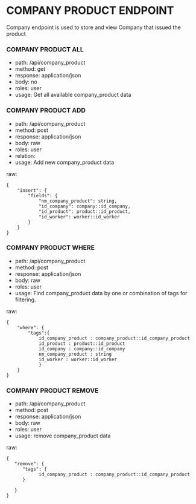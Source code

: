 # COMPANY PRODUCT ENDPOINT
Company endpoint is used to store and view Company that issued the product

### COMPANY PRODUCT ALL
- path: /api/company_product
- method: get
- response: application/json
- body: no
- roles: user
- usage: Get all available company_product data

### COMPANY PRODUCT ADD
- path: /api/company_product
- method: post
- response: application/json
- body: raw
- roles: user
- relation: 
- usage: Add new company_product data

raw:
```
{
    "insert": {
        "fields": {
	        "nm_company_product": string,
	        "id_company": company::id_company,
	        "id_product": product::id_product,
	        "id_worker": worker::id_worker
        }
    }
}
```

### COMPANY PRODUCT WHERE

- path: /api/company_product
- method: post
- response: application/json
- body: raw
- roles: user
- usage: Find company_product data by one or combination of tags for filtering. 

raw:
```
{
    "where": {
        "tags":{
			id_company_product : company_product::id_company_product
			id_product : product::id_product
			id_company : company::id_company
			nm_company_product : string
			id_worker : worker::id_worker
            }
    }
}
```


### COMPANY PRODUCT REMOVE
- path: /api/company_product
- method: post
- response: application/json
- body: raw
- roles: user
- usage: remove company_product data

raw:
```
{
   "remove": {
      "tags": {
			id_company_product : company_product::id_company_product
      }
      	
   }
}
```

